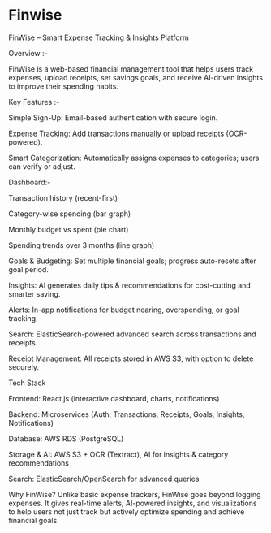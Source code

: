 # Finwise
FinWise – Smart Expense Tracking & Insights Platform

Overview :-

FinWise is a web-based financial management tool that helps users track expenses, upload receipts, set savings goals, and receive AI-driven insights to improve their spending habits.

Key Features :-

Simple Sign-Up: Email-based authentication with secure login.

Expense Tracking: Add transactions manually or upload receipts (OCR-powered).

Smart Categorization: Automatically assigns expenses to categories; users can verify or adjust.

Dashboard:-

Transaction history (recent-first)

Category-wise spending (bar graph)

Monthly budget vs spent (pie chart)

Spending trends over 3 months (line graph)

Goals & Budgeting: Set multiple financial goals; progress auto-resets after goal period.

Insights: AI generates daily tips & recommendations for cost-cutting and smarter saving.

Alerts: In-app notifications for budget nearing, overspending, or goal tracking.

Search: ElasticSearch-powered advanced search across transactions and receipts.

Receipt Management: All receipts stored in AWS S3, with option to delete securely.

Tech Stack

Frontend: React.js (interactive dashboard, charts, notifications)

Backend: Microservices (Auth, Transactions, Receipts, Goals, Insights, Notifications)

Database: AWS RDS (PostgreSQL)

Storage & AI: AWS S3 + OCR (Textract), AI for insights & category recommendations

Search: ElasticSearch/OpenSearch for advanced queries

Why FinWise?
Unlike basic expense trackers, FinWise goes beyond logging expenses. It gives real-time alerts, AI-powered insights, and visualizations to help users not just track but actively optimize spending and achieve financial goals.
